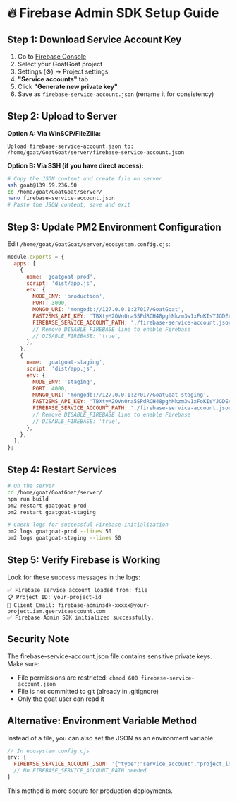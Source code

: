 # 🔥 Firebase Admin SDK Setup Guide

## Step 1: Download Service Account Key

1. Go to [Firebase Console](https://console.firebase.google.com/)
2. Select your GoatGoat project
3. Settings (⚙️) → Project settings
4. **"Service accounts"** tab
5. Click **"Generate new private key"**
6. Save as `firebase-service-account.json` (rename it for consistency)

## Step 2: Upload to Server

**Option A: Via WinSCP/FileZilla:**
```
Upload firebase-service-account.json to:
/home/goat/GoatGoat/server/firebase-service-account.json
```

**Option B: Via SSH (if you have direct access):**
```bash
# Copy the JSON content and create file on server
ssh goat@139.59.236.50
cd /home/goat/GoatGoat/server/
nano firebase-service-account.json
# Paste the JSON content, save and exit
```

## Step 3: Update PM2 Environment Configuration

Edit `/home/goat/GoatGoat/server/ecosystem.config.cjs`:

```javascript
module.exports = {
  apps: [
    {
      name: 'goatgoat-prod',
      script: 'dist/app.js',
      env: {
        NODE_ENV: 'production',
        PORT: 3000,
        MONGO_URI: 'mongodb://127.0.0.1:27017/GoatGoat',
        FAST2SMS_API_KEY: 'TBXtyM2OVn0ra5SPdRCH48pghNkzm3w1xFoKIsYJGDEeb7Lvl6wShBusoREfqr0kO3M5jJdexvGQctbn',
        FIREBASE_SERVICE_ACCOUNT_PATH: './firebase-service-account.json',
        // Remove DISABLE_FIREBASE line to enable Firebase
        // DISABLE_FIREBASE: 'true',
      },
    },
    {
      name: 'goatgoat-staging',
      script: 'dist/app.js',
      env: {
        NODE_ENV: 'staging',
        PORT: 4000,
        MONGO_URI: 'mongodb://127.0.0.1:27017/GoatGoat-staging',
        FAST2SMS_API_KEY: 'TBXtyM2OVn0ra5SPdRCH48pghNkzm3w1xFoKIsYJGDEeb7Lvl6wShBusoREfqr0kO3M5jJdexvGQctbn',
        FIREBASE_SERVICE_ACCOUNT_PATH: './firebase-service-account.json',
        // Remove DISABLE_FIREBASE line to enable Firebase
        // DISABLE_FIREBASE: 'true',
      },
    },
  ],
};
```

## Step 4: Restart Services

```bash
# On the server
cd /home/goat/GoatGoat/server/
npm run build
pm2 restart goatgoat-prod
pm2 restart goatgoat-staging

# Check logs for successful Firebase initialization
pm2 logs goatgoat-prod --lines 50
pm2 logs goatgoat-staging --lines 50
```

## Step 5: Verify Firebase is Working

Look for these success messages in the logs:
```
✅ Firebase service account loaded from: file
📋 Project ID: your-project-id
📧 Client Email: firebase-adminsdk-xxxxx@your-project.iam.gserviceaccount.com
✅ Firebase Admin SDK initialized successfully.
```

## Security Note

The firebase-service-account.json file contains sensitive private keys. Make sure:
- File permissions are restricted: `chmod 600 firebase-service-account.json`
- File is not committed to git (already in .gitignore)
- Only the goat user can read it

## Alternative: Environment Variable Method

Instead of a file, you can also set the JSON as an environment variable:

```javascript
// In ecosystem.config.cjs
env: {
  FIREBASE_SERVICE_ACCOUNT_JSON: '{"type":"service_account","project_id":"your-project",...}',
  // No FIREBASE_SERVICE_ACCOUNT_PATH needed
}
```

This method is more secure for production deployments.

